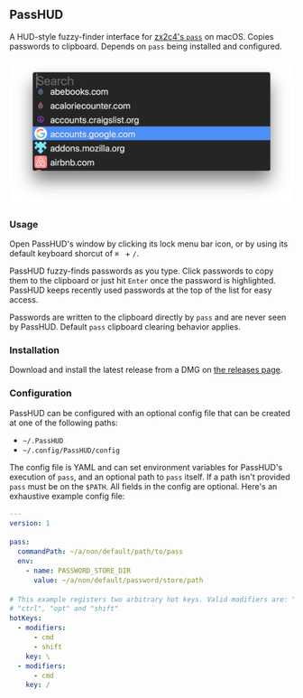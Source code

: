 ## PassHUD

A HUD-style fuzzy-finder interface for [zx2c4's
`pass`](https://www.passwordstore.org) on macOS. Copies passwords to clipboard.
Depends on `pass` being installed and configured.

![Screenshot](PassHUDScreenShot.png)

### Usage

Open PassHUD's window by clicking its lock menu bar icon, or by using its
default keyboard shorcut of `⌘ ` + `/`.

PassHUD fuzzy-finds passwords as you type. Click passwords to copy them to the
clipboard or just hit `Enter` once the password is highlighted. PassHUD keeps
recently used passwords at the top of the list for easy access.

Passwords are written to the clipboard directly by `pass` and are never seen by
PassHUD. Default `pass` clipboard clearing behavior applies.

### Installation

Download and install the latest release from a DMG on [the releases
page](https://github.com/mnussbaum/PassHUD/releases/).

### Configuration

PassHUD can be configured with an optional config file that can be created at
one of the following paths:

* `~/.PassHUD`
* `~/.config/PassHUD/config`

The config file is YAML and can set environment variables for PassHUD's
execution of `pass`, and an optional path to `pass` itself. If a path isn't
provided `pass` must be on the `$PATH`. All fields in the config are optional.
Here's an exhaustive example config file:

```yaml
---
version: 1

pass:
  commandPath: ~/a/non/default/path/to/pass
  env:
    - name: PASSWORD_STORE_DIR
      value: ~/a/non/default/password/store/path

# This example registers two arbitrary hot keys. Valid modifiers are: "cmd",
# "ctrl", "opt" and "shift"
hotKeys:
  - modifiers:
      - cmd
      - shift
    key: \
  - modifiers:
      - cmd
    key: /
 ```
